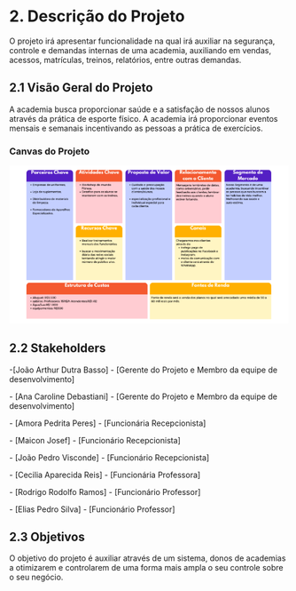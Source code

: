 # 2. Descrição do Projeto

O projeto irá apresentar funcionalidade na qual irá auxiliar na segurança, controle e demandas internas de uma academia, auxiliando em vendas, acessos, matrículas, treinos, relatórios, entre outras demandas.

## 2.1 Visão Geral do Projeto

A academia busca proporcionar saúde e a satisfação de nossos alunos através da prática de esporte físico. A academia irá proporcionar eventos mensais e semanais  incentivando as pessoas a prática de exercícios. 

### Canvas do Projeto

!['Canvas do Projeto'](./img/Canvas.png)






## 2.2 Stakeholders ##

\-[João Arthur Dutra Basso] - [Gerente do Projeto e Membro da equipe de desenvolvimento]

\- [Ana Caroline Debastiani] - [Gerente do Projeto e Membro da equipe de desenvolvimento]

\- [Amora Pedrita Peres] - [Funcionária Recepcionista]

\- [Maicon Josef] - [Funcionário Recepcionista]

\- [João Pedro Visconde] - [Funcionário Recepcionista]

\- [Cecilia Aparecida Reis] - [Funcionária Professora]

\- [Rodrigo Rodolfo Ramos] - [Funcionário Professor]

\- [Elias Pedro Silva] - [Funcionário Professor]

## 2.3 Objetivos ##

O objetivo do projeto é auxiliar através de um sistema, donos de academias a otimizarem e controlarem de uma forma mais ampla o seu controle sobre o seu negócio.